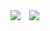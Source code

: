 <img src="https://capsule-render.vercel.app/api?type=waving&color=blus&height=200&section=header&text=eunkyo3&fontSize=90" />
<a href="https://instagram.com/kyo_0209_">
    <img 
        src="http://img.shields.io/badge/-Instagram-black?style=flat&logo=Instagram&link=https://instagram.com/kyo_0209_/"
        style="height : auto; margin-left : 10px; margin-right : 10px;"/>
</a>
